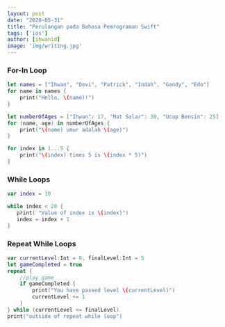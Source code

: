 ```yaml
---
layout: post
date: "2020-05-31"
title: "Perulangan pada Bahasa Pemrograman Swift"
tags: ['ios']
author: [ihwanid]
image: 'img/writing.jpg'
---
```

### For-In Loop

```swift
let names = ["Ihwan", "Devi", "Patrick", "Indah", "Gandy", "Edo"]
for name in names {
    print("Hello, \(name)!")
}
```

```swift
let numberOfAges = ["Ihwan": 17, "Mat Solar": 30, "Ucup Bensin": 25]
for (name, age) in numberOfAges {
    print("\(name) umur adalah \(age)")
}
```

```swift
for index in 1...5 {
    print("\(index) times 5 is \(index * 5)")
}
```

### While Loops

```swift
var index = 10

while index < 20 {
   print( "Value of index is \(index)")
   index = index + 1
}
```

### Repeat While Loops

```swift
var currentLevel:Int = 0, finalLevel:Int = 5
let gameCompleted = true
repeat {
    //play game
    if gameCompleted {
        print("You have passed level \(currentLevel)")
        currentLevel += 1
    }
} while (currentLevel <= finalLevel)
print("outside of repeat while loop")
```